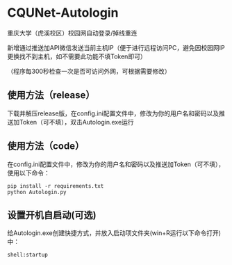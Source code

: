 # CQUNet-Autologin
重庆大学（虎溪校区）校园网自动登录/掉线重连

新增通过推送加API微信发送当前主机IP（便于进行远程访问PC，避免因校园网IP更换找不到主机，如不需要此功能不填Token即可）

（程序每300秒检查一次是否可访问外网，可根据需要修改）

## 使用方法（release）

下载并解压release版，在config.ini配置文件中，修改为你的用户名和密码以及推送加Token（可不填），双击Autologin.exe运行

## 使用方法（code）

在config.ini配置文件中，修改为你的用户名和密码以及推送加Token（可不填），使用以下命令：

```
pip install -r requirements.txt
python Autologin.py
```

## 设置开机自启动(可选)

给Autologin.exe创建快捷方式，并放入启动项文件夹(win+R运行以下命令打开)中：

`shell:startup`

